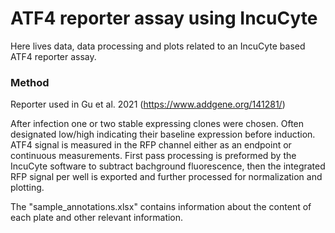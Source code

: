# ATF4 reporter assay using IncuCyte
Here lives data, data processing and plots related to an IncuCyte based ATF4 reporter assay.


### Method
Reporter used in Gu et al. 2021 (https://www.addgene.org/141281/)

After infection one or two stable expressing clones were chosen.
Often designated low/high indicating their baseline expression before induction.
ATF4 signal is measured in the RFP channel either as an endpoint or continuous measurements.
First pass processing is preformed by the IncuCyte software to subtract bachground fluorescence, then the integrated RFP signal per well is exported and further processed for normalization and plotting.

The "sample_annotations.xlsx" contains information about the content of each plate and other relevant information.


